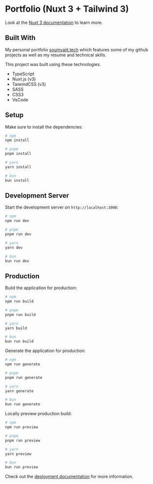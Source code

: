 # Portfolio (Nuxt 3 + Tailwind 3)

Look at the [Nuxt 3 documentation](https://nuxt.com/docs/getting-started/introduction) to learn more.

## Built With

My personal portfolio <a href="https://soumyajit.vercel.app/" target="_blank">soumyajit.tech</a> which features some of my github projects as well as my resume and technical skills.<br/>

This project was built using these technologies.

- TypeScript
- Nuxt.js (v3)
- TaiwindCSS (v3)
- SASS
- CSS3
- VsCode

## Setup

Make sure to install the dependencies:

```bash
# npm
npm install

# pnpm
pnpm install

# yarn
yarn install

# bun
bun install
```

## Development Server

Start the development server on `http://localhost:3000`:

```bash
# npm
npm run dev

# pnpm
pnpm run dev

# yarn
yarn dev

# bun
bun run dev
```

## Production

Build the application for production:

```bash
# npm
npm run build

# pnpm
pnpm run build

# yarn
yarn build

# bun
bun run build
```

Generate the application for production:

```bash
# npm
npm run generate

# pnpm
pnpm run generate

# yarn
yarn generate

# bun
bun run generate
```

Locally preview production build:

```bash
# npm
npm run preview

# pnpm
pnpm run preview

# yarn
yarn preview

# bun
bun run preview
```

Check out the [deployment documentation](https://nuxt.com/docs/getting-started/deployment) for more information.
